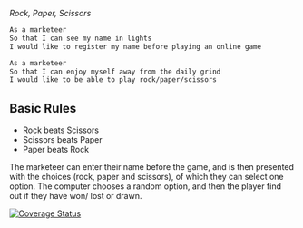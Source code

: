 
_Rock, Paper, Scissors_

```sh
As a marketeer
So that I can see my name in lights
I would like to register my name before playing an online game

As a marketeer
So that I can enjoy myself away from the daily grind
I would like to be able to play rock/paper/scissors
```

## Basic Rules

- Rock beats Scissors
- Scissors beats Paper
- Paper beats Rock

The marketeer can enter their name before the game, and is then presented with the choices (rock, paper and scissors), of which they can select one option. The computer chooses a random option, and then the player find out if they have won/ lost or drawn.

[![Coverage Status](https://coveralls.io/repos/github/makersacademy/rps-challenge/badge.svg)](https://coveralls.io/github/makersacademy/rps-challenge)
